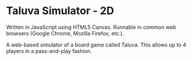# Taluva Simulator - 2D
Written in JavaScript using HTML5 Canvas. Runnable in common web browsers (Google Chrome, Mozilla Firefox, etc.).

A web-based simulator of a board game called Taluva. This allows up to 4 players in a pass-and-play fashion.
